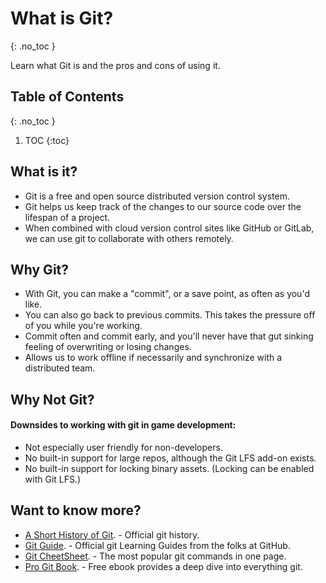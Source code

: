 
<!-- prettier-ignore-start -->
# What is Git?
{: .no_toc }

Learn what Git is and the pros and cons of using it. 

## Table of Contents
{: .no_toc }

1. TOC
{:toc}

<!-- prettier-ignore-end -->

## What is it?

- Git is a free and open source distributed version control system.
- Git helps us keep track of the changes to our source code over the lifespan of a project.
- When combined with cloud version control sites like GitHub or GitLab, we can use git to collaborate with others remotely.

## Why Git?

- With Git, you can make a "commit", or a save point, as often as you'd like.
- You can also go back to previous commits. This takes the pressure off of you while you're working.
- Commit often and commit early, and you'll never have that gut sinking feeling of overwriting or losing changes.
- Allows us to work offline if necessarily and synchronize with a distributed team.

## Why Not Git?

 #### Downsides to working with git in game development:
- Not especially user friendly for non-developers.
- No built-in support for large repos, although the Git LFS add-on exists.
- No built-in support for locking binary assets. (Locking can be enabled with Git LFS.)

## Want to know more?

- [A Short History of Git](https://git-scm.com/book/ms/v2/Getting-Started-A-Short-History-of-Git). - Official git history.
- [Git Guide](https://github.com/git-guides). - Official git Learning Guides from the folks at GitHub.
- [Git CheetSheet](https://training.github.com/downloads/github-git-cheat-sheet/). - The most popular git commands in one page.
- [Pro Git Book](https://git-scm.com/book/en/v2). - Free ebook provides a deep dive into everything git.
